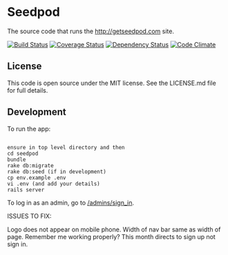 # Seedpod

The source code that runs the http://getseedpod.com site.

[![Build Status](https://travis-ci.org/seedpod/seedpod.png?branch=master)](https://travis-ci.org/seedpod/seedpod)
[![Coverage Status](https://coveralls.io/repos/seedpod/seedpod/badge.png)](https://coveralls.io/r/seedpod/seedpod)
[![Dependency Status](https://gemnasium.com/seedpod/seedpod.png)](https://gemnasium.com/seedpod/seedpod)
[![Code Climate](https://codeclimate.com/github/seedpod/seedpod.png)](https://codeclimate.com/github/seedpod/seedpod)

## License

This code is open source under the MIT license. See the LICENSE.md file for 
full details.

## Development

To run the app:

```

ensure in top level directory and then
cd seedpod
bundle
rake db:migrate
rake db:seed (if in development)
cp env.example .env
vi .env (and add your details)
rails server
```

To log in as an admin, go to [/admins/sign_in](http://localhost:3000/admins/sign_in).



ISSUES TO FIX:

Logo does not appear on mobile phone.
Width of nav bar same as width of page.
Remember me working properly?
This month directs to sign up not sign in.
